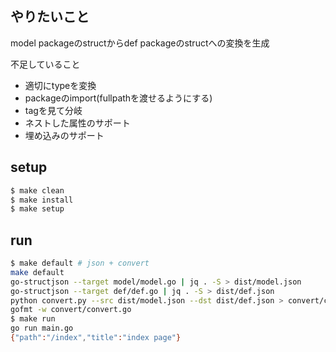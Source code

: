 ## やりたいこと

model packageのstructからdef packageのstructへの変換を生成

不足していること

- 適切にtypeを変換
- packageのimport(fullpathを渡せるようにする)
- tagを見て分岐
- ネストした属性のサポート
- 埋め込みのサポート


## setup

```sh
$ make clean
$ make install
$ make setup
```

## run

```sh
$ make default # json + convert
make default
go-structjson --target model/model.go | jq . -S > dist/model.json
go-structjson --target def/def.go | jq . -S > dist/def.json
python convert.py --src dist/model.json --dst dist/def.json > convert/convert.go
gofmt -w convert/convert.go
$ make run
go run main.go
{"path":"/index","title":"index page"}
```
